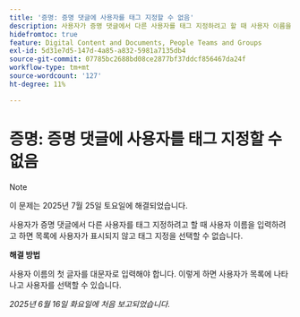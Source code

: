 ```yaml
---
title: '증명: 증명 댓글에 사용자를 태그 지정할 수 없음'
description: 사용자가 증명 댓글에서 다른 사용자를 태그 지정하려고 할 때 사용자 이름을 입력하려고 하면 목록에 사용자가 표시되지 않고 태그 지정을 선택할 수 없습니다. 해결 방법을 사용할 수 있습니다.
hidefromtoc: true
feature: Digital Content and Documents, People Teams and Groups
exl-id: 5d31e7d5-147d-4a85-a832-5981a7135db4
source-git-commit: 07785bc2688bd08ce2877bf37ddcf856467da24f
workflow-type: tm+mt
source-wordcount: '127'
ht-degree: 11%

---
```


# 증명: 증명 댓글에 사용자를 태그 지정할 수 없음

>[!NOTE]
>
>이 문제는 2025년 7월 25일 토요일에 해결되었습니다.

사용자가 증명 댓글에서 다른 사용자를 태그 지정하려고 할 때 사용자 이름을 입력하려고 하면 목록에 사용자가 표시되지 않고 태그 지정을 선택할 수 없습니다.

**해결 방법**

사용자 이름의 첫 글자를 대문자로 입력해야 합니다. 이렇게 하면 사용자가 목록에 나타나고 사용자를 선택할 수 있습니다.

_2025년 6월 16일 화요일에 처음 보고되었습니다._
